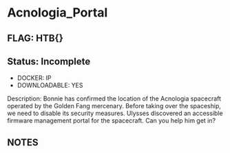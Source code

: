 # Acnologia_Portal

## FLAG: HTB{}

## Status: Incomplete

+ DOCKER: IP
+ DOWNLOADABLE: YES

Description: Bonnie has confirmed the location of the Acnologia spacecraft operated by the Golden Fang mercenary. Before taking over the spaceship, we need to disable its security measures. Ulysses discovered an accessible firmware management portal for the spacecraft. Can you help him get in?

## NOTES
